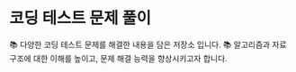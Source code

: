 # 코딩 테스트 문제 풀이 

📚 다양한 코딩 테스트 문제를 해결한 내용을 담은 저장소 입니다. 
📚 알고리즘과 자료구조에 대한 이해를 높이고, 문제 해결 능력을 향상시키고자 합니다.


